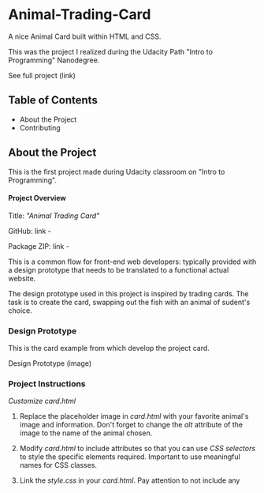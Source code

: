# Animal-Trading-Card
A nice Animal Card built within HTML and CSS.

This was the project I realized during the Udacity Path "Intro to Programming" Nanodegree.

See full project (link)

## Table of Contents
- About the Project
- Contributing

## About the Project
This is the first project made during Udacity classroom on "Intro to Programming".

#### Project Overview
Title: _"Animal Trading Card"_

GitHub: link - 

Package ZIP: link - 

This is a common flow for front-end web developers: typically provided with a design prototype that needs to be translated to a functional actual website.

The design prototype used in this project is inspired by trading cards. The task is to create the card, swapping out the fish with an animal of sudent's choice.

### Design Prototype
This is the card example from which develop the project card.

Design Prototype (image)

### Project Instructions

_Customize card.html_
1. Replace the placeholder image in _card.html_ with your favorite animal's image and information. Don't forget to change the _alt_ attribute of the image to the name of the animal chosen.

2. Modify _card.html_ to include attributes so that you can use _CSS selectors_ to style the specific elements required. Important to use meaningful names for CSS classes.

3. Link the _style.css_ in your _card.html_. Pay attention to not include any <style> elements or style attributes in the body of the _card.html_.

4. Replace current information with your animal's information:
    - animal's name
    - interesting facts about the animal
    - lists of items for your animal's characteristics
    - animal's brief description

_Customize style.css_
The _style.css_ should apply the following styles to match the design prototype:

- use an image with a _width_ of 300 pixels. If the image is larger, you can set the image's width to 300 pixels in your CSS, but be aware that your image might end up squished or distorted

- the entire card's width should be fixed and it should include the spacing around the image (since image is 300 pixels wide, card should be 300 pixels + spacing on either side). The card should not expand with the browser window

- italicized text for the animal's interesting facts

- bolded labels for the animal's list items



